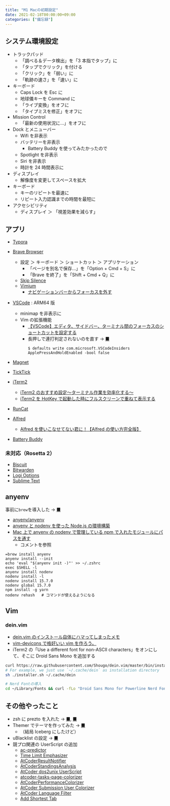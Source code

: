 ```yaml
---
title: "M1 Macの初期設定"
date: 2021-02-18T00:00:00+09:00
categories: ["備忘録"]
---
```


## システム環境設定

- トラックパッド
  - 「調べる＆データ検出」を「3 本指でタップ」に
  - 「タップでクリック」を付ける
  - 「クリック」を「弱い」に
  - 「軌跡の速さ」を「速い」に
- キーボード
  - Caps Lock を Esc に
  - 地球儀キーを Command に
  - 「ライブ変換」をオフに
  - 「タイプミスを修正」をオフに
- Mission Control
  - 「最新の使用状況に...」をオフに
- Dock とメニューバー
  - Wifi を非表示
  - バッテリーを非表示
    - Battery Buddy を使ってみたかったので
  - Spotlight を非表示
  - Siri を非表示
  - 時計を 24 時間表示に
- ディスプレイ
  - 解像度を変更してスペースを拡大
- キーボード
  - キーのリピートを最速に
  - リピート入力認識までの時間を最短に
- アクセシビリティ
  - ディスプレイ ＞ 「視差効果を減らす」

## アプリ

- [Typora](https://typora.io)
- [Brave Browser](https://brave.com/ja/download/)

  - 設定 ＞ キーボード ＞ ショートカット ＞ アプリケーション
    - 「ページを別名で保存...」を「Option + Cmd + S」に
    - 「Brave を終了」を「Shift + Cmd + Q」に
  - [Skip Silence](https://chrome.google.com/webstore/detail/skip-silence/fhdmkhbefcbhakffdihhceaklaigdllh/related)
  - [Vimium](https://chrome.google.com/webstore/detail/vimium/dbepggeogbaibhgnhhndojpepiihcmeb?hl=ja)
    - [ナビゲーションバーからフォーカスを外す](https://qiita.com/embokoir/items/603e55ecfb515ed6c378#%E3%81%AA%E3%82%84%E3%81%BF)

- [VSCode](https://code.visualstudio.com/insiders/#) : ARM64 版
  - minimap を非表示に
  - Vim の拡張機能
    - [【VSCode】エディタ、サイドバー、ターミナル間のフォーカスのショートカットを設定する](https://qiita.com/m1ul24/items/c0a53885b893f121082f)
    - 長押しで連打判定されないのを直す → [■](https://taupe.site/entry/vscode/#VSCode%25E3%2581%25AEVim%25E3%2581%25A7%25E3%2582%25AD%25E3%2583%25BC%25E9%2595%25B7%25E6%258A%25BC%25E3%2581%2597%25E3%2581%25A7%25E3%2581%25AE%25E7%25A7%25BB%25E5%258B%2595%25E3%2581%258C%25E3%2581%25A7%25E3%2581%258D%25E3%2581%25AA%25E3%2581%2584%25E3%2583%2590%25E3%2582%25B0%25EF%25BC%2588Mac%25EF%25BC%2589)
      ```shell
      $ defaults write com.microsoft.VSCodeInsiders ApplePressAndHoldEnabled -bool false
      ```
- [Magnet](https://apps.apple.com/jp/app/magnet-%E3%83%9E%E3%82%B0%E3%83%8D%E3%83%83%E3%83%88/id441258766?mt=12)
- [TickTick](https://apps.apple.com/jp/app/ticktick-things-tasks-to-do/id966085870?mt=12)
- [iTerm2](https://iterm2.com/)
  - [iTerm2 のおすすめ設定〜ターミナル作業を効率化する〜](https://qiita.com/ruwatana/items/8d9c174250061721ad11)
  - [iTerm2 を HotKey で起動した時にフルスクリーンで重ねて表示する](https://www.smartbowwow.com/2018/05/iterm2hotkey.html)
- [RunCat](https://apps.apple.com/jp/app/runcat/id1429033973?mt=12)
- [Alfred](https://www.alfredapp.com/)
  - [Alfred を使いこなせてない君に！【Alfred の使い方完全版】](https://qiita.com/jackchuka/items/ccd3f66f6dd00481b98b)
- [Battery Buddy](https://batterybuddy.app/[)

### 未対応（Rosetta 2）

- [Biscuit](https://eatbiscuit.com/ja)
- [Bitwarden](https://bitwarden.com/download/)
- [Logi Options](https://www.logicool.co.jp/ja-jp/product/options)
- [Sublime Text](https://www.sublimetext.com/)

## anyenv

事前に`brew`を導入した → [■](https://zenn.dev/ress/articles/069baf1c305523dfca3d)

- [anyenv/anyenv](https://github.com/anyenv/anyenv)
- [anyenv と nodenv を使った Node.js の環境構築](https://qiita.com/kenji7157/items/e0e07f96a972f1c7fb8c)
- [Mac 上で anyenv の nodenv で管理している npm で入れたモジュールにパスを通す](https://qiita.com/USI/items/20c713ca6b9e5b8b2bea)
  - コメントを参照

```shell
=brew install anyenv
anyenv install --init
echo 'eval "$(anyenv init -)"' >> ~/.zshrc
exec $SHELL -l
anyenv install nodenv
nodenv install -l
nodenv install 15.7.0
nodenv global 15.7.0
npm install -g yarn
nodenv rehash   # コマンドが使えるようになる
```

## Vim

### dein.vim

- [dein.vim のインストール自体にハマってしまったメモ](https://qiita.com/Coolucky/items/0a96910f13586d635dc0)
- [vim-devicons で格好いい vim を作ろう。](https://qiita.com/park-jh/items/4358d2d33a78ec0a2b5c>)
- iTerm2 の「Use a different font for non-ASCII characters」をオンにして、そこに Droid Sans Mono を追加する

```sh
curl https://raw.githubusercontent.com/Shougo/dein.vim/master/bin/installer.sh > installer.sh
# For example, we just use `~/.cache/dein` as installation directory
sh ./installer.sh ~/.cache/dein

# Nerd Fontの導入
cd ~/Library/Fonts && curl -fLo "Droid Sans Mono for Powerline Nerd Font Complete.otf" https://github.com/ryanoasis/nerd-fonts/raw/master/patched-fonts/DroidSansMono/complete/Droid%20Sans%20Mono%20Nerd%20Font%20Complete.otf
```

## その他やったこと

- zsh に prezto を入れた → [■](https://github.com/sorin-ionescu/prezto), [■](https://github.com/sindresorhus/pure)
- Themer でテーマを作ってみた → [■](https://themer.dev/?colors.dark.shade0=%2326363a&colors.dark.shade7=%23e7e7de&colors.dark.accent0=%23eb596e&colors.dark.accent1=%23487e95&colors.dark.accent2=%23f8dc81&colors.dark.accent3=%2316c79a&colors.dark.accent4=%2351c2d5&colors.dark.accent5=%23a2d0c1&colors.dark.accent7=%23f88f01&colors.dark.accent6=%23f7f7e8&activeColorSet=dark)
  - （結局 Iceberg にしたけど）
- uBlacklist の設定 → [■](https://github.com/arosh/ublacklist-stackoverflow-translation)
- 競プロ関連の UserScript の追加
  - [ac-predictor](https://greasyfork.org/ja/scripts/369954-ac-predictor)
  - [Time Limit Emphasizer](https://greasyfork.org/ja/scripts/406381-time-limit-emphasizer)
  - [AtCoderResultNotifier](https://greasyfork.org/ja/scripts/371225-atcoderresultnotifier)
  - [AtCoderStandingsAnalysis](https://greasyfork.org/ja/scripts/398439-atcoderstandingsanalysis)
  - [AtCoder dos2unix UserScript](https://greasyfork.org/ja/scripts/372122-atcoder-dos2unix-userscript)
  - [atcoder-tasks-page-colorizer](https://greasyfork.org/ja/scripts/380404-atcoder-tasks-page-colorizer)
  - [AtCoderPerformanceColorizer](https://greasyfork.org/ja/scripts/371693-atcoderperformancecolorizer)
  - [AtCoder Submission User Colorizer](https://greasyfork.org/ja/scripts/397710-atcoder-submission-user-colorizer)
  - [AtCoder Language Filter](https://greasyfork.org/ja/scripts/398148-atcoder-language-filter)
  - [Add Shortest Tab](https://greasyfork.org/ja/scripts/391692-add-shortest-tab)
